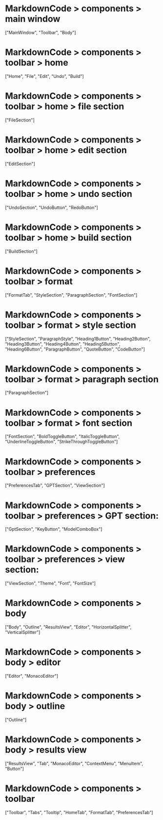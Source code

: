 # MarkdownCode > components > main window
["MainWindow", "Toolbar", "Body"]
# MarkdownCode > components > toolbar > home
["Home", "File", "Edit", "Undo", "Build"]
# MarkdownCode > components > toolbar > home > file section
["FileSection"]
# MarkdownCode > components > toolbar > home > edit section
["EditSection"]
# MarkdownCode > components > toolbar > home > undo section
["UndoSection", "UndoButton", "RedoButton"]
# MarkdownCode > components > toolbar > home > build section
["BuildSection"]
# MarkdownCode > components > toolbar > format
["FormatTab", "StyleSection", "ParagraphSection", "FontSection"]
# MarkdownCode > components > toolbar > format > style section
["StyleSection", "ParagraphStyle", "Heading1Button", "Heading2Button", "Heading3Button", "Heading4Button", "Heading5Button", "Heading6Button", "ParagraphButton", "QuoteButton", "CodeButton"]
# MarkdownCode > components > toolbar > format > paragraph section
["ParagraphSection"]
# MarkdownCode > components > toolbar > format > font section
["FontSection", "BoldToggleButton", "ItalicToggleButton", "UnderlineToggleButton", "StrikeThroughToggleButton"]
# MarkdownCode > components > toolbar > preferences
["PreferencesTab", "GPTSection", "ViewSection"]
# MarkdownCode > components > toolbar > preferences > GPT section:
["GptSection", "KeyButton", "ModelComboBox"]
# MarkdownCode > components > toolbar > preferences > view section:
["ViewSection", "Theme", "Font", "FontSize"]
# MarkdownCode > components > body
["Body", "Outline", "ResultsView", "Editor", "HorizontalSplitter", "VerticalSplitter"]
# MarkdownCode > components > body > editor
["Editor", "MonacoEditor"]
# MarkdownCode > components > body > outline
["Outline"]
# MarkdownCode > components > body > results view
["ResultsView", "Tab", "MonacoEditor", "ContextMenu", "MenuItem", "Button"]
# MarkdownCode > components > toolbar
["Toolbar", "Tabs", "Tooltip", "HomeTab", "FormatTab", "PreferencesTab"]
